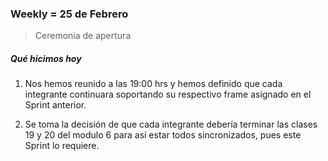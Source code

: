 ### Weekly = 25 de Febrero

> Ceremonia de apertura

##### Qué hicimos hoy

1. Nos hemos reunido a las 19:00 hrs y hemos definido que cada integrante continuara soportando su respectivo frame asignado en el Sprint anterior.

2. Se toma la decisión de que cada integrante debería terminar las clases 19 y 20 del modulo 6 para así estar todos sincronizados, pues este Sprint lo requiere.
